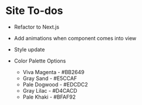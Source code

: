# Site To-dos

* Refactor to Next.js

* Add animations when component comes into view

* Style update

* Color Palette Options
    * Viva Magenta - #BB2649
    * Gray Sand - #E5CCAF
    * Pale Dogwood - #EDCDC2
    * Gray Lilac - #D4CACD
    * Pale Khaki - #BFAF92